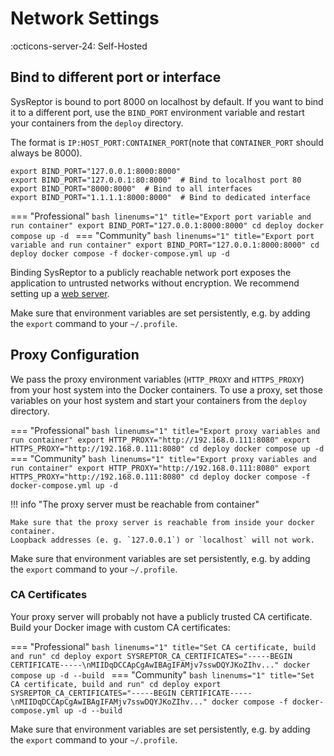 # Network Settings
:octicons-server-24: Self-Hosted

## Bind to different port or interface
SysReptor is bound to port 8000 on localhost by default. If you want to bind it to a different port, use the `BIND_PORT` environment variable and restart your containers from the `deploy` directory.  

The format is `IP:HOST_PORT:CONTAINER_PORT`(note that `CONTAINER_PORT` should always be 8000).

``` title="Examples:"
export BIND_PORT="127.0.0.1:8000:8000"
export BIND_PORT="127.0.0.1:80:8000"  # Bind to localhost port 80
export BIND_PORT="8000:8000"  # Bind to all interfaces
export BIND_PORT="1.1.1.1:8000:8000"  # Bind to dedicated interface
```

=== "Professional"
    ```bash linenums="1" title="Export port variable and run container"
    export BIND_PORT="127.0.0.1:8000:8000"
    cd deploy
    docker compose up -d
    ```
=== "Community"
    ```bash linenums="1" title="Export port variable and run container"
    export BIND_PORT="127.0.0.1:8000:8000"
    cd deploy
    docker compose -f docker-compose.yml up -d
    ```

Binding SysReptor to a publicly reachable network port exposes the application to untrusted networks without encryption. We recommend setting up a [web server](webserver/).

Make sure that environment variables are set persistently, e.g. by adding the `export` command to your `~/.profile`.

## Proxy Configuration

We pass the proxy environment variables (`HTTP_PROXY` and `HTTPS_PROXY`) from your host system into the Docker containers. To use a proxy, set those variables on your host system and start your containers from the `deploy` directory.

=== "Professional"
    ```bash linenums="1" title="Export proxy variables and run container"
    export HTTP_PROXY="http://192.168.0.111:8080"
    export HTTPS_PROXY="http://192.168.0.111:8080"
    cd deploy
    docker compose up -d
    ```
=== "Community"
    ```bash linenums="1" title="Export proxy variables and run container"
    export HTTP_PROXY="http://192.168.0.111:8080"
    export HTTPS_PROXY="http://192.168.0.111:8080"
    cd deploy
    docker compose -f docker-compose.yml up -d
    ```

!!! info "The proxy server must be reachable from container"

    Make sure that the proxy server is reachable from inside your docker container.
    Loopback addresses (e. g. `127.0.0.1`) or `localhost` will not work.


Make sure that environment variables are set persistently, e.g. by adding the `export` command to your `~/.profile`.

### CA Certificates

Your proxy server will probably not have a publicly trusted CA certificate. Build your Docker image with custom CA certificates:

=== "Professional"
    ```bash linenums="1" title="Set CA certificate, build and run"
    cd deploy
    export SYSREPTOR_CA_CERTIFICATES="-----BEGIN CERTIFICATE-----\nMIIDqDCCApCgAwIBAgIFAMjv7sswDQYJKoZIhv..."
    docker compose up -d --build
    ```
=== "Community"
    ```bash linenums="1" title="Set CA certificate, build and run"
    cd deploy
    export SYSREPTOR_CA_CERTIFICATES="-----BEGIN CERTIFICATE-----\nMIIDqDCCApCgAwIBAgIFAMjv7sswDQYJKoZIhv..."
    docker compose -f docker-compose.yml up -d --build
    ```

Make sure that environment variables are set persistently, e.g. by adding the `export` command to your `~/.profile`.
